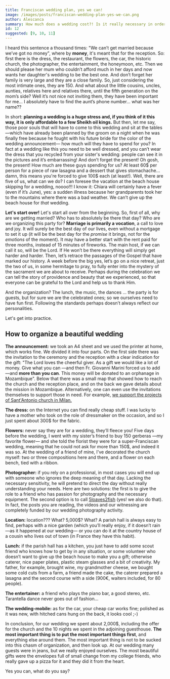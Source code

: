 ```yaml
---
title: Franciscan wedding plan, yes we can!
image: /images/posts/franciscan-wedding-plan-yes-we-can.png
author: Alescanca
summary: How much does a wedding cost?! Is it really necessary in order to be happy? Will a big party ensure a lasting marriage?
id: 12
suggested: [9, 10, 11]
---
```


I heard this sentence a thousand times: "We can’t get married because we’ve got no money", where by **money**, it's meant that for the reception. So: first there is the dress, the restaurant, the flowers, the car, the historic church, the photographer, the entertainment, the honeymoon, etc. Then we should please her mum who couldn’t afford much in her days and now wants her daughter's wedding to be the best one. And don’t forget her family is very large and they are a close family. So, just considering the most intimate ones, they are 150. And what about the little cousins, uncles, aunties, relatives here and relatives there, until the fifth generation on the mom’s side? Well it’s not nice not inviting them, they have been important for me... I absolutely have to find the aunt’s phone number... what was her name??

In short: **planning a wedding is a huge stress and, if you think of it this way, it is only affordable to a few Sheikh oil kings.** But then, let me say, those poor souls that will have to come to this wedding and sit at the tables —which have already been planned by the groom on a night when he was finally free because he fought with his future bride for the color of the wedding announcement— how much will they have to spend for you? In fact at a wedding like this you need to be well dressed, and you can’t wear the dress that you recycled from your sister's wedding: people can see it in the pictures and it’s embarrassing! And don’t forget the present! Oh gosh, the present! How much are these guys spending for us? At least 60$ per person for a piece of raw lasagna and a dessert that gives stomachache... damn, this means you're forced to give 100$ each (at least!). Well, there are five of us, what can we do? I can foresee the vacation at the beach house skipping for a wedding, noooo!!! I know it: Chiara will certainly have a fever (even if it’s June), yes: a sudden illness because her grandparents took her to the mountains where there was a bad weather. We can’t give up the beach house for _that_ wedding.

**Let's start over!** Let's start all over from the beginning. So, first of all, why are we getting married? Who has to absolutely be there that day? Who are we organizing this party for? **Marriage is primarily a vocation**, a call to love and joy. It will surely be the best day of our lives, even without a mortgage to set it up (it will be the best day for the _promise_ it brings, not for the _emotions_ of the moment). It may have a better start with the rent paid for three months, instead of 15 minutes of fireworks. The main host, if we can call it so, will be the Lord. If He won’t be there everything will simply get harder and harder. Then, let’s retrace the passages of the Gospel that have marked our history. A week before the big yes, let’s go on a nice retreat, just the two of us, in some hermitage to pray, to fully enter into the mystery of the sacrament we are about to receive. Perhaps during the celebration we can tell the story of providence and beauty that we experienced, so that everyone can be grateful to the Lord and help us to thank Him.

And the organization? The lunch, the music, the dances ... the party is for guests, but for sure we are the celebrated ones; so we ourselves need to have fun first. Following the standards perhaps doesn’t always reflect our personalities.

Let's get into practice.

## How to organize a beautiful wedding

**The announcement:** we took an A4 sheet and we used the printer at home, which works fine. We divided it into four parts. On the first side there was the invitation to the ceremony and the reception with a clear indication for the gift: "The Lord loves the cheerful giver. As a gift we would like a lot of money. Give what you can —and then Fr. Giovanni Marini forced us to add —and **more than you can**. This money will be donated to an orphanage in Mozambique". Below that there was a small map that showed how to reach the church and the reception place, and on the back we gave details about the mission in Mozambique. Alternatively, one can even use the invitations themselves to support those in need. For example, [we support the projects of Sant'Antonio church in Milan.](http://creativelab.5p2p.it/)

**The dress:** on the Internet you can find really cheap stuff. I was lucky to have a mother who took on the role of dressmaker on the occasion, and so I just spent about 300$ for the fabric.

**Flowers:** never say they are for a wedding, they’ll fleece you! Five days before the wedding, I went with my sister’s friend to buy 150 gerberas —my favorite flower— and she told the florist they were for a super-Franciscan wedding, meaning that he could not ask for more than 150$, and indeed it was so. At the wedding of a friend of mine, I've decorated the church myself: two or three compositions here and there, and a flower on each bench, tied with a ribbon.

**Photographer:** if you rely on a professional, in most cases you will end up with someone who ignores the deep meaning of that day. Lacking the necessary sensitivity, he will pretend to direct the day without really understanding your needs. Here are two solutions: the first is to give the role to a friend who has passion for photography and the necessary equipment. The second option is to call [5loaves2fish](http://weddings.5p2p.it) (yes! we also do that). In fact, the posts you are reading, the videos and our witnessing are completely funded by our wedding photography activity.

**Location:** location??? What? 5,000$? What? A parish hall is always easy to find, perhaps with a nice garden (which you’ll really enjoy, if it doesn’t rain —as it happened at our wedding— or you can do it at the country house of a cousin who lives out of town (in France they have this habit).

**Lunch:** if the parish hall has a kitchen, you just have to add some scout friend who knows how to get by in any situation, or some volunteer who doesn’t want to give up the beach house to make you a gift; otherwise caterer, nice paper plates, plastic steam glasses and a bit of creativity. My father, for example, brought wine, my grandmother cheese, we bought some cold cuts from a farm, a friend made the cake, the caterer prepared a lasagna and the second course with a side (900€, waiters included, for 80 people).


**The entertainer:** a friend who plays the piano bar, a good stereo, etc. Tarantella dance never goes out of fashion...

**The wedding-mobile:** as for the car, your cheap car works fine; polished as it was new, with hitched cans hung on the back, it looks cool ;-)

In conclusion, for our wedding we spent about 2,000$, including the offer for the church and the 10 nights we spent in the adjoining guesthouse. **The most important thing is to put the most important things first**, and everything else around them. The most important thing is not to be sucked into this chasm of organization, and then look up. At our wedding many guests were in jeans, but we really enjoyed ourselves. The most beautiful gifts were the envelopes full of small change from my college friends, who really gave up a pizza for it and they did it from the heart.

Yes you can, what do you say?
